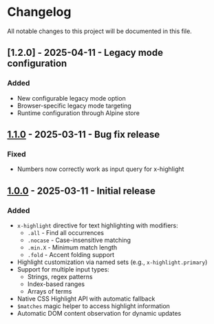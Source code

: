# Changelog

All notable changes to this project will be documented in this file.

## [1.2.0] - 2025-04-11 - Legacy mode configuration

### Added
- New configurable legacy mode option
- Browser-specific legacy mode targeting
- Runtime configuration through Alpine store

## [1.1.0] - 2025-03-11 - Bug fix release

### Fixed
- Numbers now correctly work as input query for x-highlight

## [1.0.0] - 2025-03-11 - Initial release

### Added
- `x-highlight` directive for text highlighting with modifiers:
  - `.all` - Find all occurrences
  - `.nocase` - Case-insensitive matching
  - `.min.X` - Minimum match length
  - `.fold` - Accent folding support
- Highlight customization via named sets (e.g., `x-highlight.primary`)
- Support for multiple input types:
  - Strings, regex patterns
  - Index-based ranges
  - Arrays of terms
- Native CSS Highlight API with automatic fallback
- `$matches` magic helper to access highlight information
- Automatic DOM content observation for dynamic updates

[1.1.0]: https://github.com/trych/alpine-highlight/releases/tag/v1.1.0
[1.0.0]: https://github.com/trych/alpine-highlight/releases/tag/v1.0.0